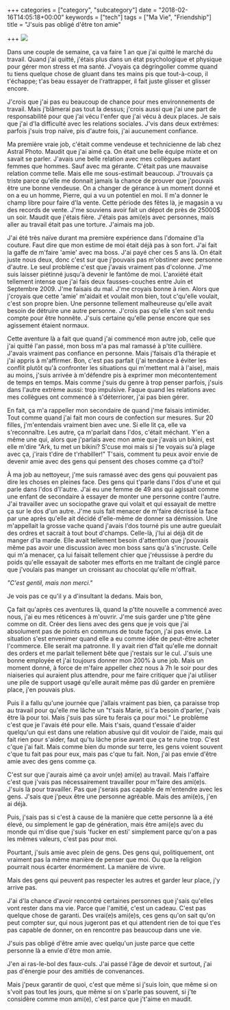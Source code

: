 +++
categories = ["category", "subcategory"]
date = "2018-02-16T14:05:18+00:00"
keywords = ["tech"]
tags = ["Ma Vie", "Friendship"]
title = "J'suis pas obligé d'être ton amie"

+++
![](/uploads/2018/02/16/article-2087161-0F79C6E200000578-616_468x286.jpg)

Dans une couple de semaine, ça va faire 1 an que j'ai quitté le marché du travail. Quand j'ai quitté, j'étais plus dans un état psychologique et physique pour gérer mon stress et ma santé. J'voyais ça dégringoller comme quand tu tiens quelque chose de gluant dans tes mains pis que tout-à-coup, il t'échappe; t'as beau essayer de l'rattrapper, il fait juste glisser et glisser encore.

J'crois que j'ai pas eu beaucoup de chance pour mes environnements de travail. Mais j'blâmerai pas tout la dessus; j'crois aussi que j'ai une part de responsabilité pour que j'ai vécu l'enfer que j'ai vécu à deux places. Je sais que j'ai d'la difficulté avec les relations sociales. J'vis dans deux extrêmes: parfois j'suis trop naïve, pis d'autre fois, j'ai aucunement confiance.

Ma première vraie job, c'était comme vendeuse et technicienne de lab chez Astral Photo. Maudit que j'ai aimé ça. On était une belle équipe mixte et on savait se parler. J'avais une belle relation avec mes collègues autant femmes que hommes. Sauf avec ma gérante. C'était pas une mauvaise relation comme telle. Mais elle me sous-estimait beaucoup. J'trouvais ça triste parce qu'elle me donnait jamais la chance de prouver que j'pouvais être une bonne vendeuse. On a changer de gérance à un moment donné et on a eu un homme, Pierre, qui a vu un potentiel en moi. Il m'a donner le champ libre pour faire d'la vente. Cette période des fêtes là, je magasin a vu des records de vente. J'me souviens avoir fait un dépot de près de 25000$ un soir. Maudit que j'étais fière. J'étais pas ami(e)s avec personnes, mais aller au travail était pas une torture. J'aimais ma job.

J'ai été très naïve durant ma première expérience dans l'domaine d'la couture. Faut dire que mon estime de moi était déjà pas à son fort. J'ai fait la gaffe de m'faire 'amie' avec ma boss. J'ai payé cher ces 5 ans là. On était juste nous deux, donc c'est sur que j'pouvais pas m'obstiner avec personne d'autre. Le seul problème c'est que j'avais vraiment pas d'colonne. J'me suis laisser piétinné jusqu'à devenir le fantôme de moi. L'anxiété était tellement intense que j'ai fais deux fausses-couches entre Juin et Septembre 2009. J'me faisais du mal. J'me croyais bonne à rien. Alors que j'croyais que cette 'amie' m'aidait et voulait mon bien, tout c'qu'elle voulait, c'est son propre bien. Une personne tellement malheureuse qu'elle avait besoin de détruire une autre personne. J'crois pas qu'elle s'en soit rendu compte pour être honnête. J'suis certaine qu'elle pense encore que ses agissement étaient normaux.

Cette aventure là a fait que quand j'ai commencé mon autre job, celle que j'ai quitté l'an passé, mon boss m'a pas mal ramassé à p'tite cuillière. J'avais vraiment pas confiance en personne. Mais j'faisais d'la thérapie et j'ai appris à m'affirmer. Bon, c'est pas parfait (j'ai tendance à éviter les conflit plutôt qu'à confronter les situations qui m'mettent mal à l'aise), mais au moins, j'suis arrivée à m'défendre pis à exprimer mon mécontentement de temps en temps. Mais comme j'suis du genre à trop penser parfois, j'suis dans l'autre extrème aussi: trop impulsive. Faque quand les relations avec mes collègues ont commencé à s'déterriorer, j'ai pas bien gérer.

En fait, ça m'a rappeller mon secondaire de quand j'me faisais intimider. Tout comme quand j'ai fait mon cours de confection sur mesures. Sur 20 filles, j'm'entendais vraiment bien avec une. Si elle lit ça, elle va s'reconnaître. Les autre, ça m'parlait dans l'dos, c'était méchant. Y'en a même une qui, alors que j'parlais avec mon amie que j'avais un bikini, est elle m'dire "Ark, tu met un bikini? S'cuse moi mais si j'te voyais su'à plage avec ça, j'irais t'dire de t'rhabiller!"  T'sais, comment tu peux avoir envie de devenir amie avec des gens qui pensent des choses comme ça d'toi?

À ma job au nettoyeur, j'me suis ramassé avec des gens qui pouvaient pas dire les choses en pleines face. Des gens qui t'parle dans l'dos d'une et qui parle dans l'dos d'l'autre. J'ai eu une femme de 49 ans qui agissait comme une enfant de secondaire à essayer de monter une personne contre l'autre. J'ai travailler avec un sociopathe grave qui volait et qui essayait de mettre ça sur le dos d'un autre. J'me suis fait menacer de m'faire décrissé la face par une après qu'elle ait décidé d'elle-même de donner sa démission. Une m'appellait la grosse vache quand j'avais l'dos tourné pis une autre gueulait des ordres et sacrait à tout bout d'champs. Celle-là, j'lui ai déjà dit de manger d'la marde. Elle avait tellement besoin d'attention que j'pouvais même pas avoir une discussion avec mon boss sans qu'à s'incruste. Celle qui m'a menacer, ça lui faisait tellement chier que j'réussisse à perdre du poids qu'elle essayait de saboter mes efforts en me traîtant de cinglé parce que j'voulais pas manger un croissant au chocolat qu'elle m'offrait.

_"C'est gentil, mais non merci."_

Je vois pas ce qu'il y a d'insultant la dedans. Mais bon,

Ça fait qu'après ces aventures là, quand la p'tite nouvelle a commencé avec nous, j'ai eu mes réticences à m'ouvrir. J'me suis garder une p'tite gêne comme on dit. Créer des liens avec des gens que je vois que j'ai absolument pas de points en communs de toute façon, j'ai pas envie.    La situation s'est envenimer quand elle a eu comme idée de peut-être acheter l'commerce. Elle serait ma patronne. Il y avait rien d'fait qu'elle me donnait des orders et me parlait tellement bête que j'restais sur le cul. J'suis une bonne employée et j'ai toujours donner mon 200% à une job. Mais un moment donné, à force de m'faire appeller chez nous à 7h le soir pour des niaiseries qui auraient plus attendre, pour me faire critiquer que j'ai utiliser une pile de support usagé qu'elle aurait même pas dû garder en première place, j'en pouvais plus.

Puis il a fallu qu'une journée que j'allais vraiment pas bien, ça paraisse trop au travail pour qu'elle me lâche un "t'sais Marie, si t'a besoin d'parler, j'vais être là pour toi. Mais j'suis pas sûre tu ferais ça pour moi." Le problème c'est que je l'avais été pour elle. Mais t'sais, quand t'essaie d'aider quelqu'un qui est dans une relation abusive qui dit vouloir de l'aide, mais qui fait rien pour s'aider, faut qu'tu lâche prise avant que ça te ruine trop. C'est c'que j'ai fait. Mais comme bien du monde sur terre, les gens voient souvent c'que tu fait pas pour eux, mais pas c'que tu fait. Non, j'ai pas envie d'être amie avec des gens comme ça.

C'est sur que j'aurais aimé ça avoir un(e) ami(e) au travail. Mais l'affaire c'est que j'vais pas nécessairement travailler pour m'faire des ami(e)s. J'suis là pour travailler. Pas que j'serais pas capable de m'entendre avec les gens. J'sais que j'peux être une personne agréable. Mais des ami(e)s, j'en ai déjà.

Puis, j'sais pas si c'est à cause de la manière que cette personne là a été élevé, ou simplement le gap de génération, mais être ami(e)s avec du monde qui m'dise que j'suis 'fucker en esti' simplement parce qu'on a pas les mêmes valeurs, c'est pas pour moi.

Pourtant, j'suis amie avec plein de gens. Des gens qui, politiquement, ont vraiment pas la même manière de penser que moi. Ou que la religion pourrait nous écarter énormément. La manière de vivre.

Mais des gens qui peuvent pas respecter les autres et garder leur place, j'y arrive pas.

J'ai d'la chance d'avoir rencontré certaines personnes que j'sais qu'elles vont rester dans ma vie. Parce que l'amitié, c'est un cadeau. C'est pas quelque chose de garanti. Des vrai(e)s ami(e)s, ces gens qu'on sait qu'on peut compter sur, qui nous jugeront pas et qui attendent rien de toi que t'es pas capable de donner, on en rencontre pas beaucoup dans une vie.

J'suis pas obligé d'être amie avec quelqu'un juste parce que cette personne là a envie d'être mon amie.

J'en ai ras-le-bol des faux-culs. J'ai passé l'âge de devoir et surtout, j'ai pas d'énergie pour des amitiés de convenances.

Mais j'peux garantir de quoi, c'est que même si j'suis loin, que même si on s'voit pas tout les jours, que même si on s'parle pas souvent, si j'te considère comme mon ami(e), c'est parce que j't'aime en maudit.